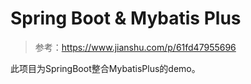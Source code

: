 # Spring Boot & Mybatis Plus

> 参考：https://www.jianshu.com/p/61fd47955696

此项目为SpringBoot整合MybatisPlus的demo。